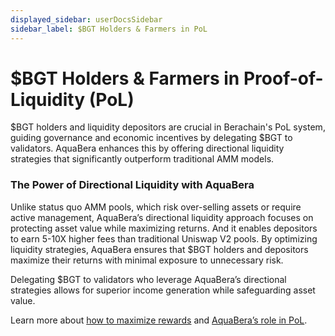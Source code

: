 ```yaml
---
displayed_sidebar: userDocsSidebar
sidebar_label: $BGT Holders & Farmers in PoL
---
```


# $BGT Holders & Farmers in Proof-of-Liquidity (PoL)

$BGT holders and liquidity depositors are crucial in Berachain's PoL system, guiding governance and economic incentives by delegating $BGT to validators. AquaBera enhances this by offering directional liquidity strategies that significantly outperform traditional AMM models.

### The Power of Directional Liquidity with AquaBera

Unlike status quo AMM pools, which risk over-selling assets or require active management, AquaBera’s directional liquidity approach focuses on protecting asset value while maximizing returns. And it enables depositors to earn 5-10X higher fees than traditional Uniswap V2 pools.  By optimizing liquidity strategies, AquaBera ensures that $BGT holders and depositors maximize their returns with minimal exposure to unnecessary risk. 

Delegating $BGT to validators who leverage AquaBera’s directional strategies allows for superior income generation while safeguarding asset value.

Learn more about [how to maximize rewards](./rewards-management) and [AquaBera’s role in PoL](./why-aquabera).
